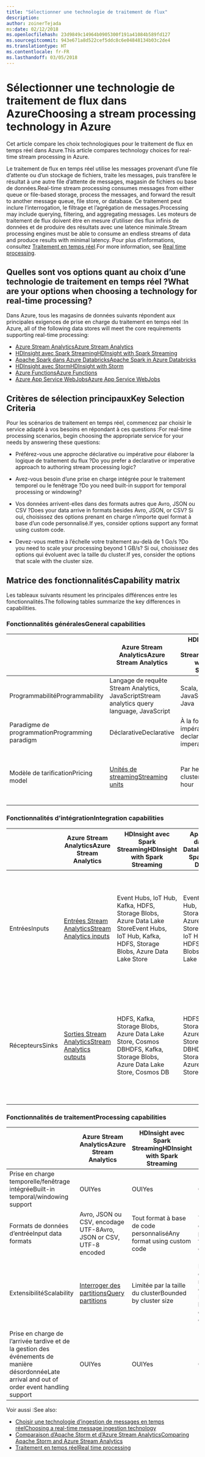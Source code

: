 ```yaml
---
title: "Sélectionner une technologie de traitement de flux"
description: 
author: zoinerTejada
ms:date: 02/12/2018
ms.openlocfilehash: 23d9849c14964b0905300f191a41084b589fd127
ms.sourcegitcommit: 943e671a8d522cef5ddc8c6e04848134b03c2de4
ms.translationtype: HT
ms.contentlocale: fr-FR
ms.lasthandoff: 03/05/2018
---
```

# <a name="choosing-a-stream-processing-technology-in-azure"></a><span data-ttu-id="aff16-102">Sélectionner une technologie de traitement de flux dans Azure</span><span class="sxs-lookup"><span data-stu-id="aff16-102">Choosing a stream processing technology in Azure</span></span>

<span data-ttu-id="aff16-103">Cet article compare les choix technologiques pour le traitement de flux en temps réel dans Azure.</span><span class="sxs-lookup"><span data-stu-id="aff16-103">This article compares technology choices for real-time stream processing in Azure.</span></span>

<span data-ttu-id="aff16-104">Le traitement de flux en temps réel utilise les messages provenant d’une file d’attente ou d’un stockage de fichiers, traite les messages, puis transfère le résultat à une autre file d’attente de messages, magasin de fichiers ou base de données.</span><span class="sxs-lookup"><span data-stu-id="aff16-104">Real-time stream processing consumes messages from either queue or file-based storage, process the messages, and forward the result to another message queue, file store, or database.</span></span> <span data-ttu-id="aff16-105">Ce traitement peut inclure l’interrogation, le filtrage et l’agrégation de messages.</span><span class="sxs-lookup"><span data-stu-id="aff16-105">Processing may include querying, filtering, and aggregating messages.</span></span> <span data-ttu-id="aff16-106">Les moteurs de traitement de flux doivent être en mesure d’utiliser des flux infinis de données et de produire des résultats avec une latence minimale.</span><span class="sxs-lookup"><span data-stu-id="aff16-106">Stream processing engines must be able to consume an endless streams of data and produce results with minimal latency.</span></span> <span data-ttu-id="aff16-107">Pour plus d’informations, consultez [Traitement en temps réel](../scenarios/real-time-processing.md).</span><span class="sxs-lookup"><span data-stu-id="aff16-107">For more information, see [Real time processing](../scenarios/real-time-processing.md).</span></span>

## <a name="what-are-your-options-when-choosing-a-technology-for-real-time-processing"></a><span data-ttu-id="aff16-108">Quelles sont vos options quant au choix d’une technologie de traitement en temps réel ?</span><span class="sxs-lookup"><span data-stu-id="aff16-108">What are your options when choosing a technology for real-time processing?</span></span>
<span data-ttu-id="aff16-109">Dans Azure, tous les magasins de données suivants répondent aux principales exigences de prise en charge du traitement en temps réel :</span><span class="sxs-lookup"><span data-stu-id="aff16-109">In Azure, all of the following data stores will meet the core requirements supporting real-time processing:</span></span>
- [<span data-ttu-id="aff16-110">Azure Stream Analytics</span><span class="sxs-lookup"><span data-stu-id="aff16-110">Azure Stream Analytics</span></span>](/azure/stream-analytics/)
- [<span data-ttu-id="aff16-111">HDInsight avec Spark Streaming</span><span class="sxs-lookup"><span data-stu-id="aff16-111">HDInsight with Spark Streaming</span></span>](/azure/hdinsight/spark/apache-spark-streaming-overview)
- [<span data-ttu-id="aff16-112">Apache Spark dans Azure Databricks</span><span class="sxs-lookup"><span data-stu-id="aff16-112">Apache Spark in Azure Databricks</span></span>](/azure/azure-databricks/)
- [<span data-ttu-id="aff16-113">HDInsight avec Storm</span><span class="sxs-lookup"><span data-stu-id="aff16-113">HDInsight with Storm</span></span>](/azure/hdinsight/storm/apache-storm-overview)
- [<span data-ttu-id="aff16-114">Azure Functions</span><span class="sxs-lookup"><span data-stu-id="aff16-114">Azure Functions</span></span>](/azure/azure-functions/functions-overview)
- [<span data-ttu-id="aff16-115">Azure App Service WebJobs</span><span class="sxs-lookup"><span data-stu-id="aff16-115">Azure App Service WebJobs</span></span>](/azure/app-service/web-sites-create-web-jobs)

## <a name="key-selection-criteria"></a><span data-ttu-id="aff16-116">Critères de sélection principaux</span><span class="sxs-lookup"><span data-stu-id="aff16-116">Key Selection Criteria</span></span>

<span data-ttu-id="aff16-117">Pour les scénarios de traitement en temps réel, commencez par choisir le service adapté à vos besoins en répondant à ces questions :</span><span class="sxs-lookup"><span data-stu-id="aff16-117">For real-time processing scenarios, begin choosing the appropriate service for your needs by answering these questions:</span></span>

- <span data-ttu-id="aff16-118">Préférez-vous une approche déclarative ou impérative pour élaborer la logique de traitement du flux ?</span><span class="sxs-lookup"><span data-stu-id="aff16-118">Do you prefer a declarative or imperative approach to authoring stream processing logic?</span></span>

- <span data-ttu-id="aff16-119">Avez-vous besoin d’une prise en charge intégrée pour le traitement temporel ou le fenêtrage ?</span><span class="sxs-lookup"><span data-stu-id="aff16-119">Do you need built-in support for temporal processing or windowing?</span></span>

- <span data-ttu-id="aff16-120">Vos données arrivent-elles dans des formats autres que Avro, JSON ou CSV ?</span><span class="sxs-lookup"><span data-stu-id="aff16-120">Does your data arrive in formats besides Avro, JSON, or CSV?</span></span> <span data-ttu-id="aff16-121">Si oui, choisissez des options prenant en charge n’importe quel format à base d’un code personnalisé.</span><span class="sxs-lookup"><span data-stu-id="aff16-121">If yes, consider options support any format using custom code.</span></span>

- <span data-ttu-id="aff16-122">Devez-vous mettre à l’échelle votre traitement au-delà de 1 Go/s ?</span><span class="sxs-lookup"><span data-stu-id="aff16-122">Do you need to scale your processing beyond 1 GB/s?</span></span> <span data-ttu-id="aff16-123">Si oui, choisissez des options qui évoluent avec la taille du cluster.</span><span class="sxs-lookup"><span data-stu-id="aff16-123">If yes, consider the options that scale with the cluster size.</span></span> 

## <a name="capability-matrix"></a><span data-ttu-id="aff16-124">Matrice des fonctionnalités</span><span class="sxs-lookup"><span data-stu-id="aff16-124">Capability matrix</span></span>

<span data-ttu-id="aff16-125">Les tableaux suivants résument les principales différences entre les fonctionnalités.</span><span class="sxs-lookup"><span data-stu-id="aff16-125">The following tables summarize the key differences in capabilities.</span></span> 

### <a name="general-capabilities"></a><span data-ttu-id="aff16-126">Fonctionnalités générales</span><span class="sxs-lookup"><span data-stu-id="aff16-126">General capabilities</span></span>
| | <span data-ttu-id="aff16-127">Azure Stream Analytics</span><span class="sxs-lookup"><span data-stu-id="aff16-127">Azure Stream Analytics</span></span> | <span data-ttu-id="aff16-128">HDInsight avec Spark Streaming</span><span class="sxs-lookup"><span data-stu-id="aff16-128">HDInsight with Spark Streaming</span></span> | <span data-ttu-id="aff16-129">Apache Spark dans Azure Databricks</span><span class="sxs-lookup"><span data-stu-id="aff16-129">Apache Spark in Azure Databricks</span></span> | <span data-ttu-id="aff16-130">HDInsight avec Storm</span><span class="sxs-lookup"><span data-stu-id="aff16-130">HDInsight with Storm</span></span> | <span data-ttu-id="aff16-131">Azure Functions</span><span class="sxs-lookup"><span data-stu-id="aff16-131">Azure Functions</span></span> | <span data-ttu-id="aff16-132">Azure App Service WebJobs</span><span class="sxs-lookup"><span data-stu-id="aff16-132">Azure App Service WebJobs</span></span> |
| --- | --- | --- | --- | --- | --- | --- | 
| <span data-ttu-id="aff16-133">Programmabilité</span><span class="sxs-lookup"><span data-stu-id="aff16-133">Programmability</span></span> | <span data-ttu-id="aff16-134">Langage de requête Stream Analytics, JavaScript</span><span class="sxs-lookup"><span data-stu-id="aff16-134">Stream analytics query language, JavaScript</span></span> | <span data-ttu-id="aff16-135">Scala, Python, Java</span><span class="sxs-lookup"><span data-stu-id="aff16-135">Scala, Python, Java</span></span> | <span data-ttu-id="aff16-136">Scala, Python, Java, R</span><span class="sxs-lookup"><span data-stu-id="aff16-136">Scala, Python, Java, R</span></span> | <span data-ttu-id="aff16-137">Java, C#</span><span class="sxs-lookup"><span data-stu-id="aff16-137">Java, C#</span></span> | <span data-ttu-id="aff16-138">C#, F#, Node.js</span><span class="sxs-lookup"><span data-stu-id="aff16-138">C#, F#, Node.js</span></span> | <span data-ttu-id="aff16-139">C#, Node.js, PHP, Java, Python</span><span class="sxs-lookup"><span data-stu-id="aff16-139">C#, Node.js, PHP, Java, Python</span></span> |
| <span data-ttu-id="aff16-140">Paradigme de programmation</span><span class="sxs-lookup"><span data-stu-id="aff16-140">Programming paradigm</span></span> | <span data-ttu-id="aff16-141">Déclarative</span><span class="sxs-lookup"><span data-stu-id="aff16-141">Declarative</span></span> | <span data-ttu-id="aff16-142">À la fois déclaratif et impératif</span><span class="sxs-lookup"><span data-stu-id="aff16-142">Mixture of declarative and imperative</span></span> | <span data-ttu-id="aff16-143">À la fois déclaratif et impératif</span><span class="sxs-lookup"><span data-stu-id="aff16-143">Mixture of declarative and imperative</span></span> | <span data-ttu-id="aff16-144">Impérative</span><span class="sxs-lookup"><span data-stu-id="aff16-144">Imperative</span></span> | <span data-ttu-id="aff16-145">Impérative</span><span class="sxs-lookup"><span data-stu-id="aff16-145">Imperative</span></span> | <span data-ttu-id="aff16-146">Impérative</span><span class="sxs-lookup"><span data-stu-id="aff16-146">Imperative</span></span> |    
| <span data-ttu-id="aff16-147">Modèle de tarification</span><span class="sxs-lookup"><span data-stu-id="aff16-147">Pricing model</span></span> | [<span data-ttu-id="aff16-148">Unités de streaming</span><span class="sxs-lookup"><span data-stu-id="aff16-148">Streaming units</span></span>](https://azure.microsoft.com/pricing/details/stream-analytics/) | <span data-ttu-id="aff16-149">Par heure de cluster</span><span class="sxs-lookup"><span data-stu-id="aff16-149">Per cluster hour</span></span> | [<span data-ttu-id="aff16-150">Unités Databricks</span><span class="sxs-lookup"><span data-stu-id="aff16-150">Databricks units</span></span>](https://azure.microsoft.com/pricing/details/databricks/) | <span data-ttu-id="aff16-151">Par heure de cluster</span><span class="sxs-lookup"><span data-stu-id="aff16-151">Per cluster hour</span></span> | <span data-ttu-id="aff16-152">Par exécution de fonction et consommation de ressources</span><span class="sxs-lookup"><span data-stu-id="aff16-152">Per function execution and resource consumption</span></span> | <span data-ttu-id="aff16-153">Par heure de plan App Service</span><span class="sxs-lookup"><span data-stu-id="aff16-153">Per app service plan hour</span></span> |  

### <a name="integration-capabilities"></a><span data-ttu-id="aff16-154">Fonctionnalités d’intégration</span><span class="sxs-lookup"><span data-stu-id="aff16-154">Integration capabilities</span></span>
| | <span data-ttu-id="aff16-155">Azure Stream Analytics</span><span class="sxs-lookup"><span data-stu-id="aff16-155">Azure Stream Analytics</span></span> | <span data-ttu-id="aff16-156">HDInsight avec Spark Streaming</span><span class="sxs-lookup"><span data-stu-id="aff16-156">HDInsight with Spark Streaming</span></span> | <span data-ttu-id="aff16-157">Apache Spark dans Azure Databricks</span><span class="sxs-lookup"><span data-stu-id="aff16-157">Apache Spark in Azure Databricks</span></span> | <span data-ttu-id="aff16-158">HDInsight avec Storm</span><span class="sxs-lookup"><span data-stu-id="aff16-158">HDInsight with Storm</span></span> | <span data-ttu-id="aff16-159">Azure Functions</span><span class="sxs-lookup"><span data-stu-id="aff16-159">Azure Functions</span></span> | <span data-ttu-id="aff16-160">Azure App Service WebJobs</span><span class="sxs-lookup"><span data-stu-id="aff16-160">Azure App Service WebJobs</span></span> |
| --- | --- | --- | --- | --- | --- | --- | 
| <span data-ttu-id="aff16-161">Entrées</span><span class="sxs-lookup"><span data-stu-id="aff16-161">Inputs</span></span> | [<span data-ttu-id="aff16-162">Entrées Stream Analytics</span><span class="sxs-lookup"><span data-stu-id="aff16-162">Stream Analytics inputs</span></span>](/azure/stream-analytics/stream-analytics-define-inputs)  | <span data-ttu-id="aff16-163">Event Hubs, IoT Hub, Kafka, HDFS, Storage Blobs, Azure Data Lake Store</span><span class="sxs-lookup"><span data-stu-id="aff16-163">Event Hubs, IoT Hub, Kafka, HDFS, Storage Blobs, Azure Data Lake Store</span></span>  | <span data-ttu-id="aff16-164">Event Hubs, IoT Hub, Kafka, HDFS, Storage Blobs, Azure Data Lake Store</span><span class="sxs-lookup"><span data-stu-id="aff16-164">Event Hubs, IoT Hub, Kafka, HDFS, Storage Blobs, Azure Data Lake Store</span></span>  | <span data-ttu-id="aff16-165">Event Hubs, IoT Hub, Storage Blobs, Azure Data Lake Store</span><span class="sxs-lookup"><span data-stu-id="aff16-165">Event Hubs, IoT Hub, Storage Blobs, Azure Data Lake Store</span></span>  | [<span data-ttu-id="aff16-166">Liaisons prises en charge</span><span class="sxs-lookup"><span data-stu-id="aff16-166">Supported bindings</span></span>](/azure/azure-functions/functions-triggers-bindings#supported-bindings) | <span data-ttu-id="aff16-167">Service Bus, files d’attente de stockage, Storage Blobs, Event Hubs, WebHooks, Cosmos DB, fichiers</span><span class="sxs-lookup"><span data-stu-id="aff16-167">Service Bus, Storage Queues, Storage Blobs, Event Hubs, WebHooks, Cosmos DB, Files</span></span> |
| <span data-ttu-id="aff16-168">Récepteurs</span><span class="sxs-lookup"><span data-stu-id="aff16-168">Sinks</span></span> |  [<span data-ttu-id="aff16-169">Sorties Stream Analytics</span><span class="sxs-lookup"><span data-stu-id="aff16-169">Stream Analytics outputs</span></span>](/azure/stream-analytics/stream-analytics-define-outputs) | <span data-ttu-id="aff16-170">HDFS, Kafka, Storage Blobs, Azure Data Lake Store, Cosmos DB</span><span class="sxs-lookup"><span data-stu-id="aff16-170">HDFS, Kafka, Storage Blobs, Azure Data Lake Store, Cosmos DB</span></span> | <span data-ttu-id="aff16-171">HDFS, Kafka, Storage Blobs, Azure Data Lake Store, Cosmos DB</span><span class="sxs-lookup"><span data-stu-id="aff16-171">HDFS, Kafka, Storage Blobs, Azure Data Lake Store, Cosmos DB</span></span> | <span data-ttu-id="aff16-172">Event Hubs, Service Bus, Kafka</span><span class="sxs-lookup"><span data-stu-id="aff16-172">Event Hubs, Service Bus, Kafka</span></span> | [<span data-ttu-id="aff16-173">Liaisons prises en charge</span><span class="sxs-lookup"><span data-stu-id="aff16-173">Supported bindings</span></span>](/azure/azure-functions/functions-triggers-bindings#supported-bindings) | <span data-ttu-id="aff16-174">Service Bus, files d’attente de stockage, Storage Blobs, Event Hubs, WebHooks, Cosmos DB, fichiers</span><span class="sxs-lookup"><span data-stu-id="aff16-174">Service Bus, Storage Queues, Storage Blobs, Event Hubs, WebHooks, Cosmos DB, Files</span></span> | 

### <a name="processing-capabilities"></a><span data-ttu-id="aff16-175">Fonctionnalités de traitement</span><span class="sxs-lookup"><span data-stu-id="aff16-175">Processing capabilities</span></span>
| | <span data-ttu-id="aff16-176">Azure Stream Analytics</span><span class="sxs-lookup"><span data-stu-id="aff16-176">Azure Stream Analytics</span></span> | <span data-ttu-id="aff16-177">HDInsight avec Spark Streaming</span><span class="sxs-lookup"><span data-stu-id="aff16-177">HDInsight with Spark Streaming</span></span> | <span data-ttu-id="aff16-178">Apache Spark dans Azure Databricks</span><span class="sxs-lookup"><span data-stu-id="aff16-178">Apache Spark in Azure Databricks</span></span> | <span data-ttu-id="aff16-179">HDInsight avec Storm</span><span class="sxs-lookup"><span data-stu-id="aff16-179">HDInsight with Storm</span></span> | <span data-ttu-id="aff16-180">Azure Functions</span><span class="sxs-lookup"><span data-stu-id="aff16-180">Azure Functions</span></span> | <span data-ttu-id="aff16-181">Azure App Service WebJobs</span><span class="sxs-lookup"><span data-stu-id="aff16-181">Azure App Service WebJobs</span></span> |
| --- | --- | --- | --- | --- | --- | --- | 
| <span data-ttu-id="aff16-182">Prise en charge temporelle/fenêtrage intégrée</span><span class="sxs-lookup"><span data-stu-id="aff16-182">Built-in temporal/windowing support</span></span> | <span data-ttu-id="aff16-183">OUI</span><span class="sxs-lookup"><span data-stu-id="aff16-183">Yes</span></span> | <span data-ttu-id="aff16-184">OUI</span><span class="sxs-lookup"><span data-stu-id="aff16-184">Yes</span></span> | <span data-ttu-id="aff16-185">OUI</span><span class="sxs-lookup"><span data-stu-id="aff16-185">Yes</span></span> | <span data-ttu-id="aff16-186">OUI</span><span class="sxs-lookup"><span data-stu-id="aff16-186">Yes</span></span> | <span data-ttu-id="aff16-187">Non </span><span class="sxs-lookup"><span data-stu-id="aff16-187">No</span></span> | <span data-ttu-id="aff16-188">Non </span><span class="sxs-lookup"><span data-stu-id="aff16-188">No</span></span> |
| <span data-ttu-id="aff16-189">Formats de données d’entrée</span><span class="sxs-lookup"><span data-stu-id="aff16-189">Input data formats</span></span> | <span data-ttu-id="aff16-190">Avro, JSON ou CSV, encodage UTF-8</span><span class="sxs-lookup"><span data-stu-id="aff16-190">Avro, JSON or CSV, UTF-8 encoded</span></span> | <span data-ttu-id="aff16-191">Tout format à base de code personnalisé</span><span class="sxs-lookup"><span data-stu-id="aff16-191">Any format using custom code</span></span> | <span data-ttu-id="aff16-192">Tout format à base de code personnalisé</span><span class="sxs-lookup"><span data-stu-id="aff16-192">Any format using custom code</span></span> | <span data-ttu-id="aff16-193">Tout format à base de code personnalisé</span><span class="sxs-lookup"><span data-stu-id="aff16-193">Any format using custom code</span></span> | <span data-ttu-id="aff16-194">Tout format à base de code personnalisé</span><span class="sxs-lookup"><span data-stu-id="aff16-194">Any format using custom code</span></span> | <span data-ttu-id="aff16-195">Tout format à base de code personnalisé</span><span class="sxs-lookup"><span data-stu-id="aff16-195">Any format using custom code</span></span> |
| <span data-ttu-id="aff16-196">Extensibilité</span><span class="sxs-lookup"><span data-stu-id="aff16-196">Scalability</span></span> | [<span data-ttu-id="aff16-197">Interroger des partitions</span><span class="sxs-lookup"><span data-stu-id="aff16-197">Query partitions</span></span>](/azure/stream-analytics/stream-analytics-parallelization) | <span data-ttu-id="aff16-198">Limitée par la taille du cluster</span><span class="sxs-lookup"><span data-stu-id="aff16-198">Bounded by cluster size</span></span> | <span data-ttu-id="aff16-199">Limitée par la configuration de la mise à l’échelle du cluster Databricks</span><span class="sxs-lookup"><span data-stu-id="aff16-199">Bounded by Databricks cluster scale configuration</span></span> | <span data-ttu-id="aff16-200">Limitée par la taille du cluster</span><span class="sxs-lookup"><span data-stu-id="aff16-200">Bounded by cluster size</span></span> | <span data-ttu-id="aff16-201">Jusqu'à 200 instances d’application de fonction traitées en parallèle</span><span class="sxs-lookup"><span data-stu-id="aff16-201">Up to 200 function app instances processing in parallel</span></span> | <span data-ttu-id="aff16-202">Limitée par la capacité du plan App Service</span><span class="sxs-lookup"><span data-stu-id="aff16-202">Bounded by app service plan capacity</span></span> | 
| <span data-ttu-id="aff16-203">Prise en charge de l’arrivée tardive et de la gestion des événements de manière désordonnée</span><span class="sxs-lookup"><span data-stu-id="aff16-203">Late arrival and out of order event handling support</span></span> | <span data-ttu-id="aff16-204">OUI</span><span class="sxs-lookup"><span data-stu-id="aff16-204">Yes</span></span> | <span data-ttu-id="aff16-205">OUI</span><span class="sxs-lookup"><span data-stu-id="aff16-205">Yes</span></span> | <span data-ttu-id="aff16-206">OUI</span><span class="sxs-lookup"><span data-stu-id="aff16-206">Yes</span></span> | <span data-ttu-id="aff16-207">OUI</span><span class="sxs-lookup"><span data-stu-id="aff16-207">Yes</span></span> | <span data-ttu-id="aff16-208">Non </span><span class="sxs-lookup"><span data-stu-id="aff16-208">No</span></span> | <span data-ttu-id="aff16-209">Non </span><span class="sxs-lookup"><span data-stu-id="aff16-209">No</span></span> |

<span data-ttu-id="aff16-210">Voir aussi :</span><span class="sxs-lookup"><span data-stu-id="aff16-210">See also:</span></span>

- [<span data-ttu-id="aff16-211">Choisir une technologie d’ingestion de messages en temps réel</span><span class="sxs-lookup"><span data-stu-id="aff16-211">Choosing a real-time message ingestion technology</span></span>](./real-time-ingestion.md)
- [<span data-ttu-id="aff16-212">Comparaison d’Apache Storm et d’Azure Stream Analytics</span><span class="sxs-lookup"><span data-stu-id="aff16-212">Comparing Apache Storm and Azure Stream Analytics</span></span>](/azure/stream-analytics/stream-analytics-comparison-storm)
- [<span data-ttu-id="aff16-213">Traitement en temps réel</span><span class="sxs-lookup"><span data-stu-id="aff16-213">Real time processing</span></span>](../scenarios/real-time-processing.md)

